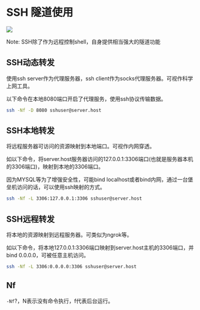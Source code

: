 # SSH 隧道使用

![](https://res.cloudinary.com/drxgh9gqs/image/upload/v1507862394/how-does-ssh-protocol-work-920x272-SWKuhzNV_ydqzlk.png)

Note: SSH除了作为远程控制shell，自身提供相当强大的隧道功能

## SSH动态转发

使用ssh server作为代理服务器，ssh client作为socks代理服务器。可视作科学上网工具。

以下命令在本地8080端口开启了代理服务，使用ssh协议传输数据。

```bash
ssh -Nf -D 8080 sshuser@server.host
```

## SSH本地转发

将远程服务器可访问的资源映射到本地端口。可视作内网穿透。

如以下命令，将server.host服务器访问的127.0.0.1:3306端口(也就是服务器本机的3306端口)，映射到本地的3306端口。

因为MYSQL等为了增强安全性，可能bind localhost或者bind内网，通过一台堡垒机访问的话，可以使用ssh映射的方式。

```bash
ssh -Nf -L 3306:127.0.0.1:3306 sshuser@server.host
```

## SSH远程转发

将本地的资源映射到远程服务器。可类似为ngrok等。

如以下命令，将本地127.0.0.1:3306端口映射到server.host主机的3306端口，并bind 0.0.0.0，可被任意主机访问。

```bash
ssh -Nf -L 3306:0.0.0.0:3306 sshuser@server.host
```

## Nf

`-Nf`?，N表示没有命令执行，f代表后台运行。